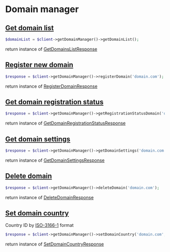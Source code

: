 Domain manager
==============
[Get domain list](https://tech.yandex.ru/pdd/doc/reference/domain-domains-docpage/)
-----------------
```php
$domainList = $client->getDomainManager()->getDomainList();
```
return instance of [GetDomainsListResponse](https://github.com/amaxlab/yandex-pdd-api/blob/master/src/Response/Domain/GetDomainsListResponse.php)

[Register new domain](https://tech.yandex.ru/pdd/doc/reference/domain-register-docpage/)
---------------------
```php
$response = $client->getDomainManager()->registerDomain('domain.com');
```
return instance of [RegisterDomainResponse](https://github.com/amaxlab/yandex-pdd-api/blob/master/src/Response/Domain/RegisterDomainResponse.php)

[Get domain registration status](https://tech.yandex.ru/pdd/doc/reference/domain-registrationstatus-docpage/)
--------------------------------
```php
$response = $client->getDomainManager()->getRegistrationStatusDomain('domain.com');
```
return instance of [GetDomainRegistrationStatusResponse](https://github.com/amaxlab/yandex-pdd-api/blob/master/src/Response/Domain/GetDomainRegistrationStatusResponse.php)

[Get domain settings](https://tech.yandex.ru/pdd/doc/reference/domain-details-docpage/)
---------------------
```php
$response = $client->getDomainManager()->getDomainSettings('domain.com');
```
return instance of [GetDomainSettingsResponse](https://github.com/amaxlab/yandex-pdd-api/blob/master/src/Response/Domain/GetDomainSettingsResponse.php)

[Delete domain](https://tech.yandex.ru/pdd/doc/reference/domain-delete-docpage/)
---------------
```php
$response = $client->getDomainManager()->deleteDomain('domain.com');
```
return instance of [DeleteDomainResponse](https://github.com/amaxlab/yandex-pdd-api/blob/master/src/Response/Domain/DeleteDomainResponse.php)

[Set domain country](https://tech.yandex.ru/pdd/doc/reference/domain-settings-set-country-docpage/)
--------------------
Country ID by [ISO-3166-1](https://ru.wikipedia.org/wiki/ISO_3166-1) format
```php
$response = $client->getDomainManager()->setDomainCountry('domain.com', 'RU');
```
return instance of [SetDomainCountryResponse](https://github.com/amaxlab/yandex-pdd-api/blob/master/src/Response/Domain/SetDomainCountryResponse.php)
